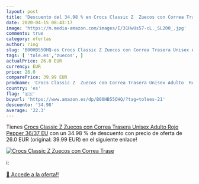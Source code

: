 ```yaml
---
layout: post
title: 'Descuento del 34.98 % en Crocs Classic Z  Zuecos con Correa Trase'
date: 2020-04-15 08:43:17
image: 'https://m.media-amazon.com/images/I/31HwUs57-cL._SL200_.jpg'
comments: true
category: ofertas
author: ring
slug: 'B00HB55OHQ-es Crocs Classic Z Zuecos con Correa Trasera Unisex Adulto...'
tags: [ 'tole.es','zuecos', ]
actualPrice: 26.0 EUR
currency: EUR
price: 26.0
comparePrice: 39.99 EUR
prodname: 'Crocs Classic Z  Zuecos con Correa Trasera Unisex Adulto  Rojo  Pepper   36/37 EU'
country: 'es'
flag: '🇪🇸'
buyurl: 'https://www.amazon.es/dp/B00HB55OHQ/?tag=tolees-21'
descuento: '34.98'
average: '22.3'
---
```


Tienes [Crocs Classic Z  Zuecos con Correa Trasera Unisex Adulto  Rojo  Pepper   36/37 EU](https://www.amazon.es/dp/B00HB55OHQ/?tag=tolees-21) con un 34.98 % de descuento con precio de oferta de 26.0 EUR (original: 39.99 EUR) en el siguiente enlace!

[![Crocs Classic Z  Zuecos con Correa Trase](https://m.media-amazon.com/images/I/31HwUs57-cL._SL200_.jpg)](https://www.amazon.es/dp/B00HB55OHQ/?tag=tolees-21)

ℹ️:


[🛒 Accede a la oferta!!](https://www.amazon.es/dp/B00HB55OHQ/?tag=tolees-21)
